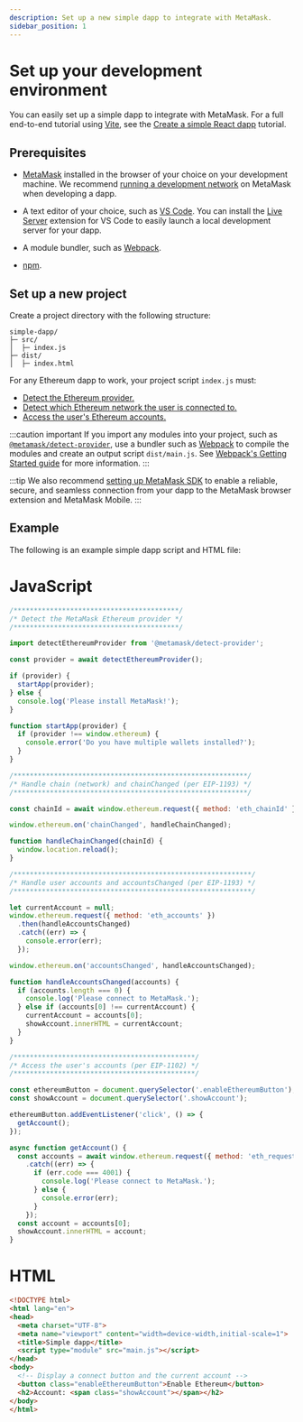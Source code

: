 ```yaml
---
description: Set up a new simple dapp to integrate with MetaMask.
sidebar_position: 1
---
```


# Set up your development environment

You can easily set up a simple dapp to integrate with MetaMask.
For a full end-to-end tutorial using [Vite](https://v3.vitejs.dev/guide/), see the
[Create a simple React dapp](../../tutorials/react-dapp-local-state.md) tutorial.

## Prerequisites

- [MetaMask](https://metamask.io/) installed in the browser of your choice on your development
  machine.
  We recommend [running a development network](run-devnet.md) on MetaMask when
  developing a dapp.

- A text editor of your choice, such as [VS Code](https://code.visualstudio.com/).
  You can install the [Live Server](https://marketplace.visualstudio.com/items?itemName=ritwickdey.LiveServer)
  extension for VS Code to easily launch a local development server for your dapp.

- A module bundler, such as [Webpack](https://github.com/webpack/webpack).

- [npm](https://docs.npmjs.com/downloading-and-installing-node-js-and-npm).

## Set up a new project

Create a project directory with the following structure:

```text
simple-dapp/
├─ src/
│  ├─ index.js
├─ dist/
│  ├─ index.html
```

For any Ethereum dapp to work, your project script `index.js` must:

- [Detect the Ethereum provider.](../connect/detect-metamask.md)
- [Detect which Ethereum network the user is connected to.](../connect/detect-network.md)
- [Access the user's Ethereum accounts.](../connect/access-accounts.md)

:::caution important
If you import any modules into your project, such as
[`@metamask/detect-provider`](https://github.com/MetaMask/detect-provider), use a bundler such as
[Webpack](https://github.com/webpack/webpack) to compile the modules and create an output script
`dist/main.js`.
See [Webpack's Getting Started guide](https://webpack.js.org/guides/getting-started/) for more information.
:::

:::tip
We also recommend [setting up MetaMask SDK](../connect/set-up-sdk/index.md) to enable a reliable, secure,
and seamless connection from your dapp to the MetaMask browser extension and MetaMask Mobile.
:::

## Example

The following is an example simple dapp script and HTML file:

<!--tabs-->

# JavaScript

```javascript title="index.js"
/*****************************************/
/* Detect the MetaMask Ethereum provider */
/*****************************************/

import detectEthereumProvider from '@metamask/detect-provider';

const provider = await detectEthereumProvider();

if (provider) {
  startApp(provider);
} else {
  console.log('Please install MetaMask!');
}

function startApp(provider) {
  if (provider !== window.ethereum) {
    console.error('Do you have multiple wallets installed?');
  }
}

/**********************************************************/
/* Handle chain (network) and chainChanged (per EIP-1193) */
/**********************************************************/

const chainId = await window.ethereum.request({ method: 'eth_chainId' });

window.ethereum.on('chainChanged', handleChainChanged);

function handleChainChanged(chainId) {
  window.location.reload();
}

/***********************************************************/
/* Handle user accounts and accountsChanged (per EIP-1193) */
/***********************************************************/

let currentAccount = null;
window.ethereum.request({ method: 'eth_accounts' })
  .then(handleAccountsChanged)
  .catch((err) => {
    console.error(err);
  });

window.ethereum.on('accountsChanged', handleAccountsChanged);

function handleAccountsChanged(accounts) {
  if (accounts.length === 0) {
    console.log('Please connect to MetaMask.');
  } else if (accounts[0] !== currentAccount) {
    currentAccount = accounts[0];
    showAccount.innerHTML = currentAccount;
  }
}

/*********************************************/
/* Access the user's accounts (per EIP-1102) */
/*********************************************/

const ethereumButton = document.querySelector('.enableEthereumButton');
const showAccount = document.querySelector('.showAccount');

ethereumButton.addEventListener('click', () => {
  getAccount();
});

async function getAccount() {
  const accounts = await window.ethereum.request({ method: 'eth_requestAccounts' })
    .catch((err) => {
      if (err.code === 4001) {
        console.log('Please connect to MetaMask.');
      } else {
        console.error(err);
      }
    });
  const account = accounts[0];
  showAccount.innerHTML = account;
}
```

# HTML

```html title="index.html"
<!DOCTYPE html>
<html lang="en">
<head>
  <meta charset="UTF-8">
  <meta name="viewport" content="width=device-width,initial-scale=1">
  <title>Simple dapp</title>
  <script type="module" src="main.js"></script>
</head>
<body>
  <!-- Display a connect button and the current account -->
  <button class="enableEthereumButton">Enable Ethereum</button>
  <h2>Account: <span class="showAccount"></span></h2>
</body>
</html>
```

<!--/tabs-->
